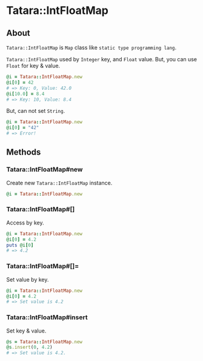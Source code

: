# Tatara::IntFloatMap
## About

`Tatara::IntFloatMap` is `Map` class like `static type programming lang`.

`Tatara::IntFloatMap` used by `Integer` key, and `Float` value.
But, you can use `Float` for key & value.

```ruby
@i = Tatara::IntFloatMap.new
@i[0] = 42
# => Key: 0, Value: 42.0
@i[10.0] = 8.4
# => Key: 10, Value: 8.4
```

But, can not set `String`.

```ruby
@i = Tatara::IntFloatMap.new
@i[0] = "42"
# => Error!
```

## Methods
### Tatara::IntFloatMap#new

Create new `Tatara::IntFloatMap` instance.
```ruby
@i = Tatara::IntFloatMap.new
```

### Tatara::IntFloatMap#\[\]

Access by key.

```ruby
@i = Tatara::IntFloatMap.new
@i[0] = 4.2
puts @i[0]
# => 4.2
```

### Tatara::IntFloatMap#\[\]=

Set value by key.

```ruby
@i = Tatara::IntFloatMap.new
@i[0] = 4.2
# => Set value is 4.2
```

### Tatara::IntFloatMap#insert

Set key & value.

```ruby
@s = Tatara::IntFloatMap.new
@s.insert(0, 4.2)
# => Set value is 4.2.
```